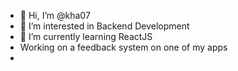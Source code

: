 - 👋 Hi, I’m @kha07
- 👀 I’m interested in Backend Development
- 🌱 I’m currently learning ReactJS
- Working on a feedback system on one of my apps
- 
<!---
kha07/kha07 is a ✨ special ✨ repository because its `README.md` (this file) appears on your GitHub profile.
You can click the Preview link to take a look at your changes.
--->

